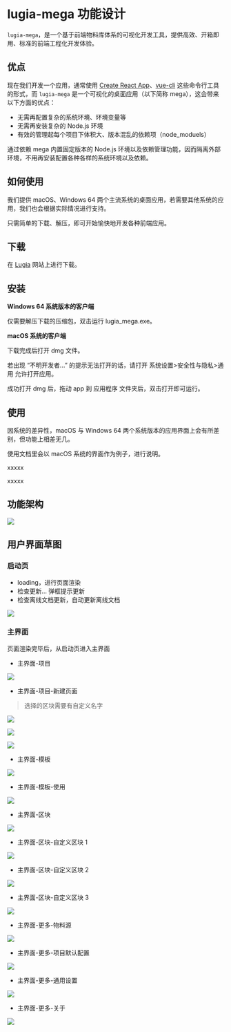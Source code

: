 # lugia-mega 功能设计

`lugia-mega`，是一个基于前端物料库体系的可视化开发工具，提供高效、开箱即用、标准的前端工程化开发体验。

## 优点

现在我们开发一个应用，通常使用 [Create React App](https://github.com/facebook/create-react-app)、[vue-cli](https://github.com/vuejs/vue-cli) 这些命令行工具的形式，而 `lugia-mega` 是一个可视化的桌面应用（以下简称 mega），这会带来以下方面的优点：

- 无需再配置复杂的系统环境、环境变量等
- 无需再安装复杂的 Node.js 环境
- 有效的管理起每个项目下体积大、版本混乱的依赖项（node_moduels）

通过依赖 mega 内置固定版本的 Node.js 环境以及依赖管理功能，因而隔离外部环境，不用再安装配置各种各样的系统环境以及依赖。

## 如何使用

我们提供 macOS、Windows 64 两个主流系统的桌面应用，若需要其他系统的应用，我们也会根据实际情况进行支持。

只需简单的下载、解压，即可开始愉快地开发各种前端应用。

## 下载

在 [Lugia](https://lugia.tech) 网站上进行下载。

## 安装

**Windows 64 系统版本的客户端**

仅需要解压下载的压缩包，双击运行 lugia_mega.exe。

**macOS 系统的客户端**

下载完成后打开 dmg 文件。

若出现 “不明开发者...” 的提示无法打开的话，请打开 系统设置>安全性与隐私>通用 允许打开应用。

成功打开 dmg 后，拖动 app 到 应用程序 文件夹后，双击打开即可运行。

## 使用

因系统的差异性，macOS 与 Windows 64 两个系统版本的应用界面上会有所差别，但功能上相差无几。

使用文档里会以 macOS 系统的界面作为例子，进行说明。

xxxxx

xxxxx

## 功能架构

![](2018-08-07-18-12-17.png)

## 用户界面草图

### 启动页

- loading，进行页面渲染
- 检查更新... 弹框提示更新
- 检查离线文档更新，自动更新离线文档

![](./bmpr/启动页.png)

### 主界面

页面渲染完毕后，从启动页进入主界面

- 主界面-项目

![](./bmpr/主界面-项目.png)

- 主界面-项目-新建页面

> 选择的区块需要有自定义名字

![](./bmpr/主界面-项目-新建页面.png)

![](./bmpr/主界面-项目-新建页面-model.png)

![](./bmpr/主界面-项目-新建页面-model-状态绑定.png)

- 主界面-模板

![](./bmpr/主界面-模板.png)

- 主界面-模板-使用

![](./bmpr/主界面-模板-使用.png)

- 主界面-区块

![](./bmpr/主界面-区块.png)

- 主界面-区块-自定义区块 1

![](./bmpr/主界面-区块-自定义区块1.png)

- 主界面-区块-自定义区块 2

![](./bmpr/主界面-区块-自定义区块2.png)

- 主界面-区块-自定义区块 3

![](./bmpr/主界面-区块-自定义区块3.png)

- 主界面-更多-物料源

![](./bmpr/主界面-更多-物料源.png)

- 主界面-更多-项目默认配置

![](./bmpr/主界面-更多-项目默认配置.png)

- 主界面-更多-通用设置

![](./bmpr/主界面-更多-通用设置.png)

- 主界面-更多-关于

![](./bmpr/主界面-更多-关于.png)
